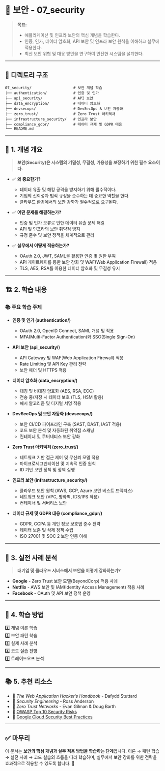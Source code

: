 # 📂 보안 - 07_security

> **목표:**  
> - 애플리케이션 및 인프라 보안의 핵심 개념을 학습한다.  
> - 인증, 인가, 데이터 암호화, API 보안 및 인프라 보안 원칙을 이해하고 실무에 적용한다.  
> - 최신 보안 위협 및 대응 방안을 연구하여 안전한 시스템을 설계한다.

---

## 📌 **디렉토리 구조**
```
07_security/                   # 보안 개념 학습
├── authentication/            # 인증 및 인가
├── api_security/              # API 보안
├── data_encryption/           # 데이터 암호화
├── devsecops/                 # DevSecOps & 보안 자동화
├── zero_trust/                # Zero Trust 아키텍처
├── infrastructure_security/   # 인프라 보안
├── compliance_gdpr/           # 데이터 규제 및 GDPR 대응
└── README.md
```

---

## 📖 **1. 개념 개요**
> **보안(Security)은 시스템의 기밀성, 무결성, 가용성을 보장하기 위한 필수 요소이다.**

- ✅ **왜 중요한가?**  
  - 데이터 유출 및 해킹 공격을 방지하기 위해 필수적이다.
  - 기업의 신뢰성과 법적 규정을 준수하는 데 중요한 역할을 한다.
  - 클라우드 환경에서의 보안 강화가 필수적으로 요구된다.

- ✅ **어떤 문제를 해결하는가?**  
  - 인증 및 인가 오류로 인한 데이터 유출 문제 해결
  - API 및 인프라의 보안 취약점 방지
  - 규정 준수 및 보안 정책을 체계적으로 관리

- ✅ **실무에서 어떻게 적용하는가?**  
  - OAuth 2.0, JWT, SAML을 활용한 인증 및 권한 부여
  - API 게이트웨이를 통한 보안 강화 및 WAF(Web Application Firewall) 적용
  - TLS, AES, RSA를 이용한 데이터 암호화 및 무결성 유지

---

## 🏗 **2. 학습 내용**
### 📚 주요 학습 주제
- **인증 및 인가 (authentication/)**
  - OAuth 2.0, OpenID Connect, SAML 개념 및 적용
  - MFA(Multi-Factor Authentication)와 SSO(Single Sign-On)

- **API 보안 (api_security/)**
  - API Gateway 및 WAF(Web Application Firewall) 적용
  - Rate Limiting 및 API Key 관리 전략
  - 보안 헤더 및 HTTPS 적용

- **데이터 암호화 (data_encryption/)**
  - 대칭 및 비대칭 암호화 (AES, RSA, ECC)
  - 전송 중/저장 시 데이터 보호 (TLS, HSM 활용)
  - 해시 알고리즘 및 디지털 서명 적용

- **DevSecOps 및 보안 자동화 (devsecops/)**
  - 보안 CI/CD 파이프라인 구축 (SAST, DAST, IAST 적용)
  - 코드 보안 분석 및 자동화된 취약점 스캐닝
  - 컨테이너 및 쿠버네티스 보안 강화

- **Zero Trust 아키텍처 (zero_trust/)**
  - 네트워크 기반 접근 제어 및 무신뢰 모델 적용
  - 마이크로세그멘테이션 및 지속적 인증 원칙
  - ID 기반 보안 정책 및 정책 실행

- **인프라 보안 (infrastructure_security/)**
  - 클라우드 보안 원칙 (AWS, GCP, Azure 보안 베스트 프랙티스)
  - 네트워크 보안 (VPC, 방화벽, IDS/IPS 적용)
  - 컨테이너 및 서버리스 보안

- **데이터 규제 및 GDPR 대응 (compliance_gdpr/)**
  - GDPR, CCPA 등 개인 정보 보호법 준수 전략
  - 데이터 보존 및 삭제 정책 수립
  - ISO 27001 및 SOC 2 보안 인증 이해

---

## 🚀 **3. 실전 사례 분석**
> **대기업 및 클라우드 서비스에서 보안을 어떻게 강화하는가?**

- **Google** - Zero Trust 보안 모델(BeyondCorp) 적용 사례
- **Netflix** - AWS 보안 및 IAM(Identity Access Management) 적용 사례
- **Facebook** - OAuth 및 API 보안 정책 운영

---

## 🎯 **4. 학습 방법**
1️⃣ 개념 이론 학습  
2️⃣ 보안 패턴 학습  
3️⃣ 실제 사례 분석  
4️⃣ 코드 실습 진행  
5️⃣ 트레이드오프 분석  

---

## 📚 **5. 추천 리소스**
- 📖 _The Web Application Hacker’s Handbook_ - Dafydd Stuttard  
- 📖 _Security Engineering_ - Ross Anderson  
- 📖 _Zero Trust Networks_ - Evan Gilman & Doug Barth  
- 📌 [OWASP Top 10 Security Risks](https://owasp.org/www-project-top-ten/)  
- 📌 [Google Cloud Security Best Practices](https://cloud.google.com/security/best-practices)  

---

## ✅ **마무리**
이 문서는 **보안의 핵심 개념과 실무 적용 방법을 학습하는 단계**입니다.
이론 → 패턴 학습 → 실전 사례 → 코드 실습의 흐름을 따라 학습하며,
실무에서 보안 강화를 위한 전략을 효과적으로 적용할 수 있도록 합니다. 🚀

